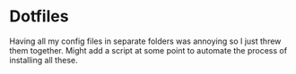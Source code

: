 # Dotfiles
Having all my config files in separate folders was annoying so I just threw them together. Might add a script at some point to automate the process of installing all these.
